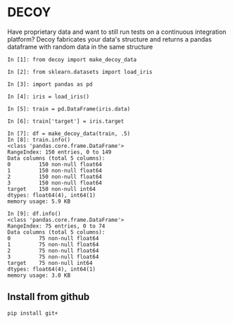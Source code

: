 # DECOY
Have proprietary data and want to still run tests on a continuous integration platform? Decoy fabricates your data's structure and returns a pandas dataframe with random data in the same structure

```
In [1]: from decoy import make_decoy_data

In [2]: from sklearn.datasets import load_iris

In [3]: import pandas as pd

In [4]: iris = load_iris()

In [5]: train = pd.DataFrame(iris.data)

In [6]: train['target'] = iris.target

In [7]: df = make_decoy_data(train, .5)
In [8]: train.info()
<class 'pandas.core.frame.DataFrame'>
RangeIndex: 150 entries, 0 to 149
Data columns (total 5 columns):
0         150 non-null float64
1         150 non-null float64
2         150 non-null float64
3         150 non-null float64
target    150 non-null int64
dtypes: float64(4), int64(1)
memory usage: 5.9 KB

In [9]: df.info()
<class 'pandas.core.frame.DataFrame'>
RangeIndex: 75 entries, 0 to 74
Data columns (total 5 columns):
0         75 non-null float64
1         75 non-null float64
2         75 non-null float64
3         75 non-null float64
target    75 non-null int64
dtypes: float64(4), int64(1)
memory usage: 3.0 KB
```
## Install from github
```
pip install git+
